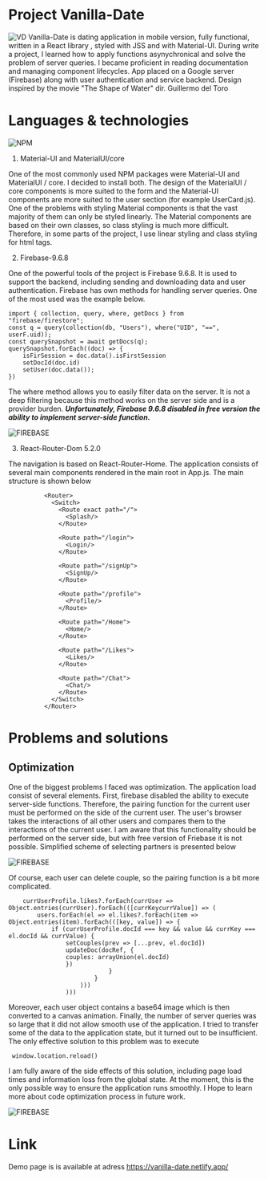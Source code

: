 # Project Vanilla-Date

![VD](https://github.com/SzymonGonerko/Vanilla-Date/blob/b031be018ca23b8af85c6d5b3361011bdc6364c6/src/images/screen.jpg)
Vanilla-Date is dating application in mobile version, fully functional, written in a React library
, styled with JSS and with Material-UI. During write a project, I learned how to apply functions
asynychronical and solve the problem of server queries. I became proficient in
reading documentation and managing component lifecycles. App
placed on a Google server (Firebase) along with user authentication and service
backend. Design inspired by the movie "The Shape of Water" dir. Guillermo del Toro

# Languages & technologies

![NPM](https://github.com/SzymonGonerko/Vanilla-Date/blob/b83579ffeac66a58d8fcab9dc0d70ec919d17950/src/images/npm.jpg)

1. Material-UI and MaterialUI/core

One of the most commonly used NPM packages were Material-UI and MaterialUI / core. I decided to install both. The design of the MaterialUI / core components is more suited to the form and the Material-UI components are more suited to the user section (for example UserCard.js). One of the problems with styling Material components is that the vast majority of them can only be styled linearly. The Material components are based on their own classes, so class styling is much more difficult. Therefore, in some parts of the project, I  use linear styling and class styling for html tags.

2. Firebase-9.6.8

One of the powerful tools of the project is Firebase 9.6.8. It is used to support the backend, including sending and downloading data and user authentication. Firebase has  own methods for handling server queries. One of the most used was the example below.

```
import { collection, query, where, getDocs } from "firebase/firestore";
const q = query(collection(db, "Users"), where("UID", "==", userF.uid));
const querySnapshot = await getDocs(q);
querySnapshot.forEach((doc) => {
    isFirSession = doc.data().isFirstSession
    setDocId(doc.id)
    setUser(doc.data());
})
```

The where method allows you to easily filter data on the server. It is not a deep filtering because this method works on the server side and is a provider burden. ***Unfortunately, Firebase 9.6.8 disabled in free version the ability to implement server-side function.***

![FIREBASE](https://github.com/SzymonGonerko/Vanilla-Date/blob/c0b44ad5705ec4e250e0eda049b15d3bcf8b99f0/src/images/firebase.jpg)

3. React-Router-Dom 5.2.0

The navigation is based on React-Router-Home. The application consists of several main components rendered in the main root in App.js. The main structure is shown below

```
          <Router>
            <Switch>
              <Route exact path="/">
                <Splash/>
              </Route>

              <Route path="/login">
                <Login/>
              </Route>

              <Route path="/signUp">
                <SignUp/>
              </Route>

              <Route path="/profile">
                <Profile/>
              </Route>

              <Route path="/Home">
                <Home/>
              </Route>

              <Route path="/Likes">
                <Likes/>
              </Route>

              <Route path="/Chat">
                <Chat/>
              </Route>
            </Switch>
          </Router>
```

# Problems and solutions

## Optimization

One of the biggest problems I faced was optimization. The application load consist of several elements. First, firebase disabled the ability to execute server-side functions. Therefore, the pairing function for the current user must be performed on the side of the current user. The user's browser takes the interactions of all other users and compares them to the interactions of the current user. I am aware that this functionality should be performed on the server side, but with free version of Friebase it is not possible. Simplified scheme of selecting partners is presented below

![FIREBASE](https://github.com/SzymonGonerko/Vanilla-Date/blob/aa9abade7afcfcd5b7b723607a2bc0658ba41b29/src/images/object.jpg)


Of course, each user can delete couple, so the pairing function is a bit more complicated. 

```
    currUserProfile.likes?.forEach(currUser => Object.entries(currUser).forEach(([currKeycurrValue]) => (
        users.forEach(el => el.likes?.forEach(item => Object.entries(item).forEach(([key, value]) => {
            if (currUserProfile.docId === key && value && currKey === el.docId && currValue) {
                setCouples(prev => [...prev, el.docId])
                updateDoc(docRef, {
                couples: arrayUnion(el.docId)
                })
                            }
                        }
                    )))
                )))
```


Moreover, each user object contains a base64 image which is then converted to a canvas animation. 
Finally, the number of server queries was so large that it did not allow smooth use of the application.
I tried to transfer some of the data to the application state, but it turned out to be insufficient. 
The only effective solution to this problem was to execute 

```
 window.location.reload()
```

I am fully aware of the side effects of this solution, including page load times and information loss from the global state. At the moment, this is the only possible way to ensure the application runs smoothly. I Hope to learn more about code optimization process in future work. 

![FIREBASE](https://github.com/SzymonGonerko/Vanilla-Date/blob/86a3ad5ecbc7eabd4466b8404120b1d0be37668d/src/images/fetch.jpg)


# Link
Demo page is is available at adress https://vanilla-date.netlify.app/


